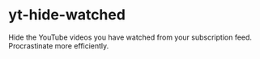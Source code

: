 # yt-hide-watched
Hide the YouTube videos you have watched from your subscription feed. Procrastinate more efficiently.
